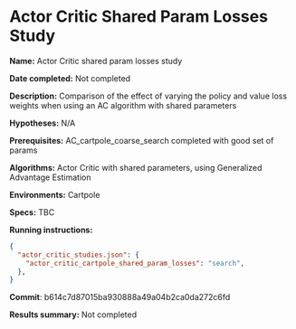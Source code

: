 # Actor Critic Shared Param Losses Study

**Name:** Actor Critic shared param losses study

**Date completed:** Not completed

**Description:** Comparison of the effect of varying the policy and value loss weights when using an AC algorithm with shared parameters

**Hypotheses:** N/A

**Prerequisites:** AC_cartpole_coarse_search completed with good set of params

**Algorithms:** Actor Critic with shared parameters, using Generalized Advantage Estimation

**Environments:** Cartpole

**Specs:** TBC

**Running instructions:**

```json
{
  "actor_critic_studies.json": {
    "actor_critic_cartpole_shared_param_losses": "search",
  },
}
```

**Commit**: b614c7d87015ba930888a49a04b2ca0da272c6fd

**Results summary:** Not completed
